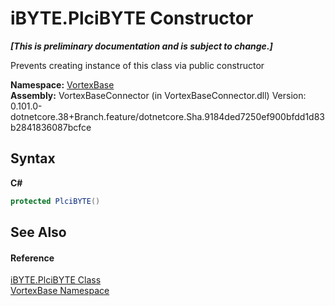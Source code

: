 # iBYTE.PlciBYTE Constructor 
 _**\[This is preliminary documentation and is subject to change.\]**_

Prevents creating instance of this class via public constructor

**Namespace:**&nbsp;<a href="N_VortexBase.md">VortexBase</a><br />**Assembly:**&nbsp;VortexBaseConnector (in VortexBaseConnector.dll) Version: 0.101.0-dotnetcore.38+Branch.feature/dotnetcore.Sha.9184ded7250ef900bfdd1d83b2841836087bcfce

## Syntax

**C#**<br />
``` C#
protected PlciBYTE()
```


## See Also


#### Reference
<a href="T_VortexBase_iBYTE_PlciBYTE.md">iBYTE.PlciBYTE Class</a><br /><a href="N_VortexBase.md">VortexBase Namespace</a><br />
